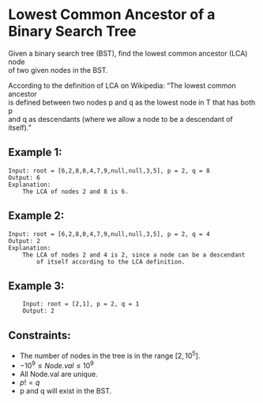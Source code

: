 # Lowest Common Ancestor of a Binary Search Tree

Given a binary search tree (BST), find the lowest common ancestor (LCA) node  
of two given nodes in the BST.

According to the definition of LCA on Wikipedia: “The lowest common ancestor  
is defined between two nodes p and q as the lowest node in T that has both p  
and q as descendants (where we allow a node to be a descendant of itself).”

 

## Example 1:

    Input: root = [6,2,8,0,4,7,9,null,null,3,5], p = 2, q = 8
    Output: 6
    Explanation: 
        The LCA of nodes 2 and 8 is 6.
        
## Example 2:

    Input: root = [6,2,8,0,4,7,9,null,null,3,5], p = 2, q = 4
    Output: 2
    Explanation: 
        The LCA of nodes 2 and 4 is 2, since a node can be a descendant  
            of itself according to the LCA definition.

        
## Example 3:

        Input: root = [2,1], p = 2, q = 1
        Output: 2

 

## Constraints:

* The number of nodes in the tree is in the range $[2, 10^5]$.
* $-10^9 \le Node.val \le 10^9$
* All Node.val are unique.
* $p != q$
* p and q will exist in the BST.

